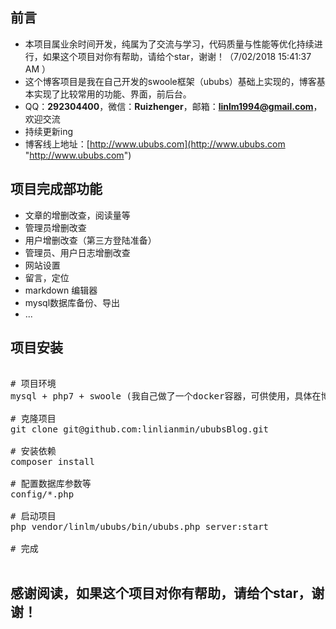 ## 前言 ##
- 本项目属业余时间开发，纯属为了交流与学习，代码质量与性能等优化持续进行，如果这个项目对你有帮助，请给个star，谢谢！（7/02/2018 15:41:37 AM ）
- 这个博客项目是我在自己开发的swoole框架（ububs）基础上实现的，博客基本实现了比较常用的功能、界面，前后台。
- QQ：**292304400**，微信：**Ruizhenger**，邮箱：**linlm1994@gmail.com**，欢迎交流
- 持续更新ing
- 博客线上地址：[http://www.ububs.com](http://www.ububs.com "http://www.ububs.com")

## 项目完成部功能 ##
- 文章的增删改查，阅读量等
- 管理员增删改查
- 用户增删改查（第三方登陆准备）
- 管理员、用户日志增删改查
- 网站设置
- 留言，定位
- markdown 编辑器
- mysql数据库备份、导出
- ...

## 项目安装 ##
<pre>

# 项目环境
mysql + php7 + swoole (我自己做了一个docker容器，可供使用，具体在博客里面有介绍)

# 克隆项目
git clone git@github.com:linlianmin/ububsBlog.git

# 安装依赖
composer install

# 配置数据库参数等
config/*.php

# 启动项目
php vendor/linlm/ububs/bin/ububs.php server:start

# 完成

</pre>

## 感谢阅读，如果这个项目对你有帮助，请给个star，谢谢！ ##